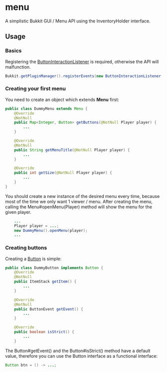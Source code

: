 # menu
A simplistic Bukkit GUI / Menu API using the InventoryHolder interface.

## Usage
### Basics
Registering the [ButtonInteractionListener](src/main/java/me/marvin/menu/listener/ButtonInteractionListener.java) is required, otherwise the API will malfunction.
```java
Bukkit.getPluginManager().registerEvents(new ButtonInteractionListener(), instance);
```
### Creating your first menu
You need to create an object which extends **Menu** first:
```java
public class DummyMenu extends Menu {
    @Override
    @NotNull 
    public Map<Integer, Button> getButtons(@NotNull Player player) {
        ...
    }

    @Override
    @NotNull
    public String getMenuTitle(@NotNull Player player) {
        ...
    }

    @Override
    public int getSize(@NotNull Player player) {
        ...
    }
}
```
You should create a new instance of the desired menu every time, because most of the time we only want 1 viewer / menu. After creating the menu, calling the Menu#openMenu(Player) method will show the menu for the given player.
```java
    ...
    Player player = ...;
    new DummyMenu().openMenu(player);
    ...
```
### Creating buttons
Creating a [Button](src/main/java/me/marvin/menu/button/Button.java) is simple:
```java
public class DummyButton implements Button {
    @Override
    @NotNull
    public ItemStack getItem() {
        ...
    }

    @Override
    @NotNull
    public ButtonEvent getEvent() {
        ...
    }

    @Override
    public boolean isStrict() {
        ...
    }
```
The Button#getEvent() and the Button#isStrict() method have a default value, therefore you can use the Button interface as a functional interface:
```java
Button btn = () -> ...;
```
